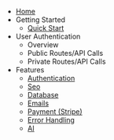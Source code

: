 * [Home](/)
* Getting Started
  * [Quick Start](gettingstarted/quickstart.md)
* User Authentication
  * Overview
  * Public Routes/API Calls
  * Private Routes/API Calls
* Features
  * [Authentication](Features/Authentication.md)
  * [Seo](Features/Seo.md)
  * [Database](Features/Database.md)
  * [Emails](Features/Email.md)
  * [Payment (Stripe)](Features/Payment.md)
  * [Error Handling](Features/ErrorHandling.md)
  * [AI](Features/AI.md)

